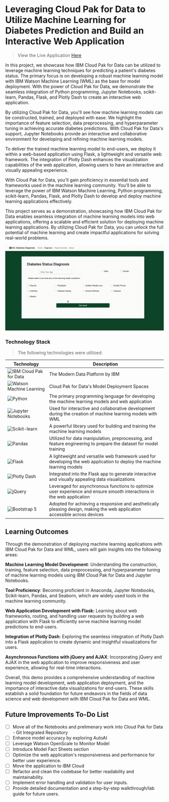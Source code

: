 # Leveraging Cloud Pak for Data to Utilize Machine Learning for Diabetes Prediction and Build an Interactive Web Application

>View the Live Application [Here](https://diabetes.sokratic.app/)

In this project, we showcase how IBM Cloud Pak for Data can be utilized to leverage machine learning techniques for predicting a patient's diabetes status. The primary focus is on developing a robust machine learning model with IBM Watson Machine Learning (WML) as the base for model deployment. With the power of Cloud Pak for Data, we demonstrate the seamless integration of Python programming, Jupyter Notebooks, scikit-learn, Pandas, Flask, and Plotly Dash to create an interactive web application.

By utilizing Cloud Pak for Data, you'll see how machine learning models can be constructed, trained, and deployed with ease. We highlight the importance of feature selection, data preprocessing, and hyperparameter tuning in achieving accurate diabetes predictions. With Cloud Pak for Data's support, Jupyter Notebooks provide an interactive and collaborative environment for developing and refining machine learning models.

To deliver the trained machine learning model to end-users, we deploy it within a web-based application using Flask, a lightweight and versatile web framework. The integration of Plotly Dash enhances the visualization capabilities of the web application, allowing users to have an interactive and visually appealing experience.

With Cloud Pak for Data, you'll gain proficiency in essential tools and frameworks used in the machine learning community. You'll be able to leverage the power of IBM Watson Machine Learning, Python programming, scikit-learn, Pandas, Flask, and Plotly Dash to develop and deploy machine learning applications effectively.

This project serves as a demonstration, showcasing how IBM Cloud Pak for Data enables seamless integration of machine learning models into web applications, offering a scalable and efficient solution for deploying machine learning applications. By utilizing Cloud Pak for Data, you can unlock the full potential of machine learning and create impactful applications for solving real-world problems.


![Prediction App](screenshots/app-prediction.gif)

### Technology Stack

> The following technologies were utilized:

| Technology                                                   | Description                                                                                                          |
| ------------------------------------------------------------ | -------------------------------------------------------------------------------------------------------------------- |
| ![IBM Cloud Pak for Data](https://img.shields.io/badge/IBM%20Cloud%20Pak%20for%20Data-black?logo=ibm)                   | The Modern Data Platform by IBM                                                                                      |
| ![Watson Machine Learning](https://img.shields.io/badge/Watson%20Machine%20Learning-black?logo=ibm)                     | Cloud Pak for Data's Model Deployment Spaces                                                                         |
| ![Python](https://img.shields.io/badge/Python-black?logo=python)                                                           | The primary programming language for developing the machine learning models and web application                     |
| ![Jupyter Notebooks](https://img.shields.io/badge/Jupyter%20Notebooks-black?logo=Jupyter)                                 | Used for interactive and collaborative development during the creation of machine learning models with WML           |
| ![Scikit-learn](https://img.shields.io/badge/Scikit--learn-black?logo=scikit-learn)                                       | A powerful library used for building and training the machine learning models                                         |
| ![Pandas](https://img.shields.io/badge/Pandas-black?logo=pandas)                                                           | Utilized for data manipulation, preprocessing, and feature engineering to prepare the dataset for model training     |
| ![Flask](https://img.shields.io/badge/Flask-black?logo=flask)                                                               | A lightweight and versatile web framework used for developing the web application to deploy the machine learning models |
| ![Plotly Dash](https://img.shields.io/badge/Plotly%20Dash-black?logo=plotly)                                               | Integrated into the Flask app to generate interactive and visually appealing data visualizations                      |
| ![jQuery](https://img.shields.io/badge/jQuery-black?logo=jquery)                                                           | Leveraged for asynchronous functions to optimize user experience and ensure smooth interactions in the web application |
| ![Bootstrap 5](https://img.shields.io/badge/Bootstrap%205-black?logo=bootstrap)                                           | Adopted for achieving a responsive and aesthetically pleasing design, making the web application accessible across devices |



## Learning Outcomes
Through the demonstration of deploying machine learning applications with IBM Cloud Pak for Data and WML, users will gain insights into the following areas:

**Machine Learning Model Development**: Understanding the construction, training, feature selection, data preprocessing, and hyperparameter tuning of machine learning models using IBM Cloud Pak for Data and Jupyter Notebooks.

**Tool Proficiency**: Becoming proficient in Anaconda, Jupyter Notebooks, Scikit-learn, Pandas, and Seaborn, which are widely used tools in the machine learning community.

**Web Application Development with Flask:** Learning about web frameworks, routing, and handling user requests by building a web application with Flask to efficiently serve machine learning model predictions to end-users.

**Integration of Plotly Dash**: Exploring the seamless integration of Plotly Dash into a Flask application to create dynamic and insightful visualizations for users.

**Asynchronous Functions with jQuery and AJAX**: Incorporating jQuery and AJAX in the web application to improve responsiveness and user experience, allowing for real-time interactions.

Overall, this demo provides a comprehensive understanding of machine learning model development, web application deployment, and the importance of interactive data visualizations for end-users. These skills establish a solid foundation for future endeavors in the fields of data science and web development with IBM Cloud Pak for Data and WML.

## Future Improvements To-Do List

- [ ] Move all of the Notebooks and prelimenary work into Cloud Pak for Data - Git Integrated Repository
- [ ] Enhance model accuracy by exploring AutoAI
- [ ] Leverage Watson OpenScale to Monitor Model
- [ ] Introduce Model Fact Sheets section
- [ ] Optimize the web application's responsiveness and performance for better user experience.
- [ ] Move the application to IBM Cloud
- [ ] Refactor and clean the codebase for better readability and maintainability.
- [ ] Implement error handling and validation for user inputs.
- [ ] Provide detailed documentation and a step-by-step walkthrough/lab guide for future users.

